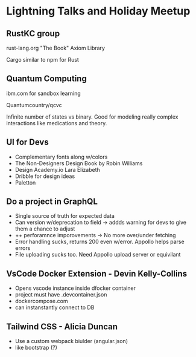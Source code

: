 # Lightning Talks and Holiday Meetup

## RustKC group

rust-lang.org "The Book"
Axiom Library

Cargo similar to npm for Rust

## Quantum Computing

ibm.com for sandbox learning

Quantumcountry/qcvc

Infinite number of states vs binary. Good for modeling really complex interactions like medications and theory.

## UI for Devs

- Complementary fonts along w/colors
- The Non-Designers Design Book by Robin Williams
- Design Academy.io Lara Elizabeth
- Dribble for design ideas
- Paletton

## Do a project in GraphQL

- Single source of truth for expected data
- Can version w/deprecation to field -> addds warning for devs to give them a chance to adjust
- ++ perforamnce imporovements -> No more over/under fetching
- Error handling sucks, returns 200 even w/error. Appollo helps parse errors
- File uploading sucks too. Need Appollo upload server or equivilant

## VsCode Docker Extension - Devin Kelly-Collins

- Opens vscode instance inside dfocker container
- project must have .devcontainer.json
- dockercompose.com
- can instanstantly connect to DB

## Tailwind CSS - Alicia Duncan

- Use a custom webpack biulder (angular.json)
- like bootstrap (?)
